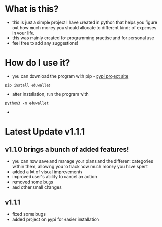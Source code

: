 # What is this?
- this is just a simple project I have created in python that helps you figure out how much money you should allocate to different kinds of expenses in your life.
- this was mainly created for programming practise and for personal use
- feel free to add any suggestions!
# How do I use it?
- you can download the program with pip - [pypi project site](https://pypi.org/project/eduwallet/)
```
pip install eduwallet
```
- after installation, run the program with
```
python3 -m eduwallet
```
-
# Latest Update v1.1.1
## v1.1.0 brings a bunch of added features!
- you can now save and manage your plans and the different categories within them, allowing you to track how much money you have spent
- added a lot of visual improvements
- improved user's ability to cancel an action
- removed some bugs
- and other small changes
## v1.1.1
- fixed some bugs
- added project on pypi for easier installation

